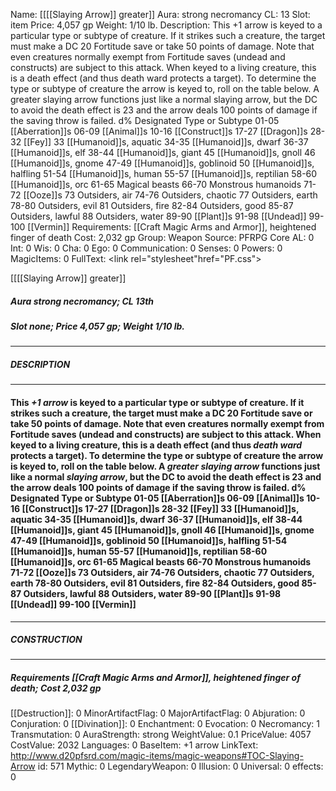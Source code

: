 Name: [[[[Slaying Arrow]] greater]]
Aura: strong necromancy
CL: 13
Slot: item
Price: 4,057 gp
Weight: 1/10 lb.
Description: This +1 arrow is keyed to a particular type or subtype of creature. If it strikes such a creature, the target must make a DC 20 Fortitude save or take 50 points of damage. Note that even creatures normally exempt from Fortitude saves (undead and constructs) are subject to this attack. When keyed to a living creature, this is a death effect (and thus death ward protects a target). To determine the type or subtype of creature the arrow is keyed to, roll on the table below. A greater slaying arrow functions just like a normal slaying arrow, but the DC to avoid the death effect is 23 and the arrow deals 100 points of damage if the saving throw is failed. d% Designated Type or Subtype 01-05 [[Aberration]]s 06-09 [[Animal]]s 10-16 [[Construct]]s 17-27 [[Dragon]]s 28-32 [[Fey]] 33 [[Humanoid]]s, aquatic 34-35 [[Humanoid]]s, dwarf 36-37 [[Humanoid]]s, elf 38-44 [[Humanoid]]s, giant 45 [[Humanoid]]s, gnoll 46 [[Humanoid]]s, gnome 47-49 [[Humanoid]]s, goblinoid 50 [[Humanoid]]s, halfling 51-54 [[Humanoid]]s, human 55-57 [[Humanoid]]s, reptilian 58-60 [[Humanoid]]s, orc 61-65 Magical beasts 66-70 Monstrous humanoids 71-72 [[Ooze]]s 73 Outsiders, air 74-76 Outsiders, chaotic 77 Outsiders, earth 78-80 Outsiders, evil 81 Outsiders, fire 82-84 Outsiders, good 85-87 Outsiders, lawful 88 Outsiders, water 89-90 [[Plant]]s 91-98 [[Undead]] 99-100 [[Vermin]]
Requirements: [[Craft Magic Arms and Armor]], heightened finger of death
Cost: 2,032 gp
Group: Weapon
Source: PFRPG Core
AL: 0
Int: 0
Wis: 0
Cha: 0
Ego: 0
Communication: 0
Senses: 0
Powers: 0
MagicItems: 0
FullText: <link rel="stylesheet"href="PF.css"><div class="heading"><p class="alignleft">[[[[Slaying Arrow]] greater]]</p><div style="clear: both;"></div></div><div><h5><b>Aura </b>strong necromancy; <b>CL </b>13th</h5><h5><b>Slot </b>none; <b>Price </b>4,057 gp; <b>Weight </b>1/10 lb.</h5></div><hr/><div><h5><b>DESCRIPTION</b></h5></div><hr/><div><h4><p>This <i>+1 arrow</i> is keyed to a particular type or subtype of creature. If it strikes such a creature, the target must make a DC 20 Fortitude save or take 50 points of damage. Note that even creatures normally exempt from Fortitude saves (undead and constructs) are subject to this attack. When keyed to a living creature, this is a death effect (and thus <i>death ward</i> protects a target). To determine the type or subtype of creature the arrow is keyed to, roll on the table below. A <i>greater <i>slaying arrow</i></i> functions just like a normal <i>slaying arrow</i>, but the DC to avoid the death effect is 23 and the arrow deals 100 points of damage if the saving throw is failed. <b>d% Designated Type or Subtype</b> 01-05 [[Aberration]]s 06-09 [[Animal]]s 10-16 [[Construct]]s 17-27 [[Dragon]]s 28-32 [[Fey]] 33 [[Humanoid]]s, aquatic 34-35 [[Humanoid]]s, dwarf 36-37 [[Humanoid]]s, elf 38-44 [[Humanoid]]s, giant 45 [[Humanoid]]s, gnoll 46 [[Humanoid]]s, gnome 47-49 [[Humanoid]]s, goblinoid 50 [[Humanoid]]s, halfling 51-54 [[Humanoid]]s, human 55-57 [[Humanoid]]s, reptilian 58-60 [[Humanoid]]s, orc 61-65 Magical beasts 66-70 Monstrous humanoids 71-72 [[Ooze]]s 73 Outsiders, air 74-76 Outsiders, chaotic 77 Outsiders, earth 78-80 Outsiders, evil 81 Outsiders, fire 82-84 Outsiders, good 85-87 Outsiders, lawful 88 Outsiders, water 89-90 [[Plant]]s 91-98 [[Undead]] 99-100 [[Vermin]]</p></h4></div><hr/><div><h5><b>CONSTRUCTION</b></h5></div><hr/><div><h5><b>Requirements </b>[[Craft Magic Arms and Armor]], <i>heightened finger of death</i>; <b>Cost </b>2,032 gp</h5></div>
[[Destruction]]: 0
MinorArtifactFlag: 0
MajorArtifactFlag: 0
Abjuration: 0
Conjuration: 0
[[Divination]]: 0
Enchantment: 0
Evocation: 0
Necromancy: 1
Transmutation: 0
AuraStrength: strong
WeightValue: 0.1
PriceValue: 4057
CostValue: 2032
Languages: 0
BaseItem: +1 arrow
LinkText: http://www.d20pfsrd.com/magic-items/magic-weapons#TOC-Slaying-Arrow
id: 571
Mythic: 0
LegendaryWeapon: 0
Illusion: 0
Universal: 0
effects: 0
